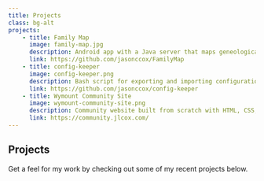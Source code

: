 ```yaml
---
title: Projects
class: bg-alt
projects: 
    - title: Family Map
      image: family-map.jpg
      description: Android app with a Java server that maps geneological data
      link: https://github.com/jasonccox/FamilyMap
    - title: config-keeper
      image: config-keeper.png
      description: Bash script for exporting and importing configuration files
      link: https://github.com/jasonccox/config-keeper
    - title: Wymount Community Site
      image: wymount-community-site.png
      description: Community website built from scratch with HTML, CSS, and JavaScript
      link: https://community.jlcox.com/
---
```


## Projects
Get a feel for my work by checking out some of my recent projects below.